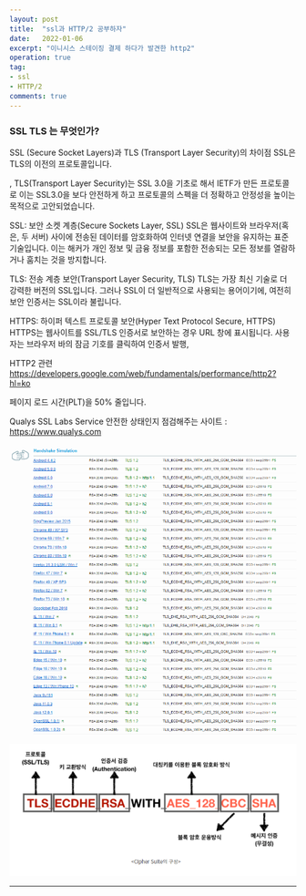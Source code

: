 ```yaml
---
layout: post
title:  "ssl과 HTTP/2 공부하자"
date:   2022-01-06
excerpt: "이니시스 스테이징 결제 하다가 발견한 http2"
operation: true
tag:
- ssl
- HTTP/2
comments: true
---
```



    
### SSL TLS 는 무엇인가?
SSL (Secure Socket Layers)과 TLS (Transport Layer Security)의 차이점
SSL은 TLS의 이전의 프로토콜입니다.

, TLS(Transport Layer Security)는 SSL 3.0을 기초로 해서 IETF가 만든 프로토콜로 이는 SSL3.0을 보다 
안전하게 하고 프로토콜의 스펙을 더 정확하고 안정성을 높이는 목적으로 고안되었습니다.

SSL: 보안 소켓 계층(Secure Sockets Layer, SSL)
SSL은 웹사이트와 브라우저(혹은, 두 서버) 사이에 전송된 데이터를 암호화하여 인터넷 연결을 보안을 유지하는 표준 기술입니다. 
이는 해커가 개인 정보 및 금융 정보를 포함한 전송되는 모든 정보를 열람하거나 훔치는 것을 방지합니다.


TLS: 전송 계층 보안(Transport Layer Security, TLS)
TLS는 가장 최신 기술로 더 강력한 버전의 SSL입니다. 그러나 SSL이 더 일반적으로 사용되는 용어이기에, 여전히 보안 인증서는 SSL이라 불립니다. 


HTTPS: 하이퍼 텍스트 프로토콜 보안(Hyper Text Protocol Secure, HTTPS)
HTTPS는 웹사이트를 SSL/TLS 인증서로 보안하는 경우 URL 창에 표시됩니다. 
사용자는 브라우저 바의 잠금 기호를 클릭하여 인증서 발행, 


HTTP2 관련 
https://developers.google.com/web/fundamentals/performance/http2?hl=ko

페이지 로드 시간(PLT)을 50% 줄입니다.


Qualys SSL Labs Service  안전한 상태인지 점검해주는 사이트 : <https://www.qualys.com>

![TLSSSL](/IMG/postImg/TLSSSL_SAT.PNG)

![TLSSSL](/IMG/postImg/TLS_통신.PNG)




***
